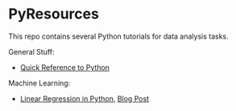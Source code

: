 # PyResources
This repo contains several Python tutorials for data analysis tasks.

General Stuff:
- [Quick Reference to Python](http://www.dataschool.io/python-quick-reference/)

Machine Learning:
- [Linear Regression in Python](http://nbviewer.ipython.org/github/justmarkham/DAT4/blob/master/notebooks/08_linear_regression.ipynb), [Blog Post](http://www.dataschool.io/linear-regression-in-python/)


